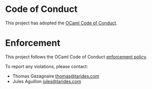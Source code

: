 # Code of Conduct

This project has adopted the [OCaml Code of Conduct](https://github.com/ocaml/code-of-conduct/blob/main/CODE_OF_CONDUCT.md).

# Enforcement

This project follows the OCaml Code of Conduct [enforcement policy](https://github.com/ocaml/code-of-conduct/blob/main/CODE_OF_CONDUCT.md#enforcement).

To report any violations, please contact:

- Thomas Gazagnaire <thomas@tarides.com>
- Jules Aguillon <jules@tarides.com>
